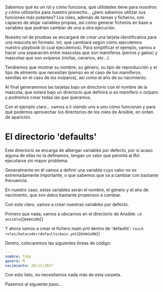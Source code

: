 Sabemos qué es un rol y cómo funciona, qué utilidades tiene para nosotros y cómo utilizarlos para nuestro provecho... ¿pero sabemos utilizar sus funciones más potentes? Los roles, además de tareas y ficheros, son capaces de alojar variables propias, así como generar ficheros en base a variables que podrían cambiar de una a otra ejecución.

Nuestro rol de pruebas se encargará de crear una tarjeta identificativa para una mascota en formato .txt, que cambiará según cómo ejecutemos nuestro playbook (o cual ejecutemos). Para simplificar el ejemplo, vamos a hacer una separación entre mascotas que son mamíferos (perros y gatos) y mascotas que son ovíparos (ninfas, canarios, etc...).

Tendremos que mostrar su nombre, su género, su tipo de reproducción y el tipo de alimento que necesitan (pienso en el caso de los mamíferos, semillas en el caso de los ovíparos), así como el año de su nacimiento.

Al final generaremos las tarjetas bajo un directorio con el nombre de la mascota, que estará bajo un directorio que definirá si es mamífero o ovíparo y podremos crear todas las que queramos. 

Con el ejemplo claro... vamos a ir viendo uno a uno cómo funcionan y para qué podemos aprovechar los directorios de los roles de Ansible, en orden de aparición.

# El directorio 'defaults'
Este directorio se encarga de albergar variables por defecto, por si acaso alguna de ellas no la definamos, tengan un valor que permita al Rol ejecutarse sin mayor problema.

Generalmente en él vamos a definir una variable cuyo valor no es extremadamente importante, o que sabemos que va a cambiar con bastante frecuencia. 

En nuestro caso, estas variables serán el nombre, el género y el año de nacimiento, que son datos bastante propensos a cambiar. 

Con esto claro, vamos a crear nuestras variables por defecto.

Primero que nada, vamos a ubicarnos en el directorio de Ansible: `cd ansible`{{execute}}

Y ahora vamos a crear el fichero main.yml dentro de 'defaults': `touch roles/katacoder/defaults/main.yml`{{execute}}

Dentro, colocaremos las siguientes líneas de código:

```yaml
---
nombre: Toby
genero: M
nacimiento: 20/11/2017
```

Con esto listo, no necesitamos nada más de esta carpeta. 

Pasemos al siguiente paso...
